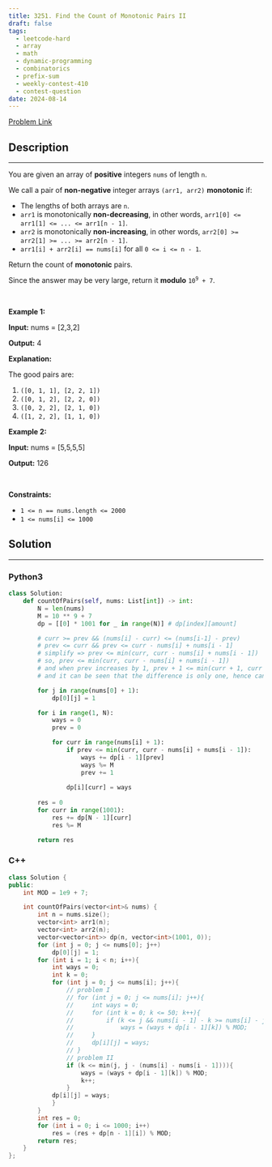 ```yaml
---
title: 3251. Find the Count of Monotonic Pairs II
draft: false
tags: 
  - leetcode-hard
  - array
  - math
  - dynamic-programming
  - combinatorics
  - prefix-sum
  - weekly-contest-410
  - contest-question
date: 2024-08-14
---
```


[Problem Link](https://leetcode.com/problems/find-the-count-of-monotonic-pairs-ii/)

## Description

---
<p>You are given an array of <strong>positive</strong> integers <code>nums</code> of length <code>n</code>.</p>

<p>We call a pair of <strong>non-negative</strong> integer arrays <code>(arr1, arr2)</code> <strong>monotonic</strong> if:</p>

<ul>
	<li>The lengths of both arrays are <code>n</code>.</li>
	<li><code>arr1</code> is monotonically <strong>non-decreasing</strong>, in other words, <code>arr1[0] &lt;= arr1[1] &lt;= ... &lt;= arr1[n - 1]</code>.</li>
	<li><code>arr2</code> is monotonically <strong>non-increasing</strong>, in other words, <code>arr2[0] &gt;= arr2[1] &gt;= ... &gt;= arr2[n - 1]</code>.</li>
	<li><code>arr1[i] + arr2[i] == nums[i]</code> for all <code>0 &lt;= i &lt;= n - 1</code>.</li>
</ul>

<p>Return the count of <strong>monotonic</strong> pairs.</p>

<p>Since the answer may be very large, return it <strong>modulo</strong> <code>10<sup>9</sup> + 7</code>.</p>

<p>&nbsp;</p>
<p><strong class="example">Example 1:</strong></p>

<div class="example-block">
<p><strong>Input:</strong> <span class="example-io">nums = [2,3,2]</span></p>

<p><strong>Output:</strong> <span class="example-io">4</span></p>

<p><strong>Explanation:</strong></p>

<p>The good pairs are:</p>

<ol>
	<li><code>([0, 1, 1], [2, 2, 1])</code></li>
	<li><code>([0, 1, 2], [2, 2, 0])</code></li>
	<li><code>([0, 2, 2], [2, 1, 0])</code></li>
	<li><code>([1, 2, 2], [1, 1, 0])</code></li>
</ol>
</div>

<p><strong class="example">Example 2:</strong></p>

<div class="example-block">
<p><strong>Input:</strong> <span class="example-io">nums = [5,5,5,5]</span></p>

<p><strong>Output:</strong> <span class="example-io">126</span></p>
</div>

<p>&nbsp;</p>
<p><strong>Constraints:</strong></p>

<ul>
	<li><code>1 &lt;= n == nums.length &lt;= 2000</code></li>
	<li><code>1 &lt;= nums[i] &lt;= 1000</code></li>
</ul>


## Solution

---
### Python3
``` py title='find-the-count-of-monotonic-pairs-ii'
class Solution:
    def countOfPairs(self, nums: List[int]) -> int:
        N = len(nums)
        M = 10 ** 9 + 7
        dp = [[0] * 1001 for _ in range(N)] # dp[index][amount]

        # curr >= prev && (nums[i] - curr) <= (nums[i-1] - prev)
        # prev <= curr && prev <= curr - nums[i] + nums[i - 1]
        # simplify => prev <= min(curr, curr - nums[i] + nums[i - 1])
        # so, prev <= min(curr, curr - nums[i] + nums[i - 1])
        # and when prev increases by 1, prev + 1 <= min(curr + 1, curr + 1 - nums[i] + nums[i - 1])
        # and it can be seen that the difference is only one, hence can use prefix sum to compute that

        for j in range(nums[0] + 1):
            dp[0][j] = 1

        for i in range(1, N):
            ways = 0
            prev = 0

            for curr in range(nums[i] + 1):
                if prev <= min(curr, curr - nums[i] + nums[i - 1]):
                    ways += dp[i - 1][prev]
                    ways %= M
                    prev += 1
            
                dp[i][curr] = ways
        
        res = 0
        for curr in range(1001):
            res += dp[N - 1][curr]
            res %= M

        return res
```
### C++
``` cpp title='find-the-count-of-monotonic-pairs-ii'
class Solution {
public:
    int MOD = 1e9 + 7;

    int countOfPairs(vector<int>& nums) {
        int n = nums.size();
        vector<int> arr1(n);
        vector<int> arr2(n);
        vector<vector<int>> dp(n, vector<int>(1001, 0));
        for (int j = 0; j <= nums[0]; j++)
            dp[0][j] = 1;
        for (int i = 1; i < n; i++){
            int ways = 0;
            int k = 0;
            for (int j = 0; j <= nums[i]; j++){
                // problem I
                // for (int j = 0; j <= nums[i]; j++){
                //     int ways = 0;
                //     for (int k = 0; k <= 50; k++){
                //         if (k <= j && nums[i - 1] - k >= nums[i] - j)
                //             ways = (ways + dp[i - 1][k]) % MOD;
                //     }
                //     dp[i][j] = ways;
                // }
                // problem II
                if (k <= min(j, j - (nums[i] - nums[i - 1]))){
                    ways = (ways + dp[i - 1][k]) % MOD;
                    k++;
                }
            dp[i][j] = ways;
            }
        }
        int res = 0;
        for (int i = 0; i <= 1000; i++)
            res = (res + dp[n - 1][i]) % MOD;
        return res;
    }
};
```

